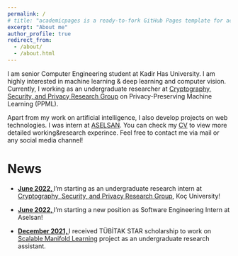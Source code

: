 ```yaml
---
permalink: /
# title: "academicpages is a ready-to-fork GitHub Pages template for academic personal websites"
excerpt: "About me"
author_profile: true
redirect_from: 
  - /about/
  - /about.html
---
```


I am senior Computer Engineering student at Kadir Has University. I am highly interested in machine learning & deep learning and computer vision. Currently, I working as an undergraduate researcher at [Cryptography, Security, and Privacy Research Group](https://crypto.ku.edu.tr/) on Privacy-Preserving Machine Learning (PPML).

Apart from my work on artificial intelligence, I also develop projects on web technologies. I was intern at [ASELSAN](https://www.aselsan.com.tr/en). You can check my [CV](https://robuno.github.io/cv/) to view more detailed working&research experince. Feel free to contact me via mail or any social media channel!

News
======

* **<ins>June 2022, </ins>** I’m starting as an undergraduate research intern at [Cryptography, Security, and Privacy Research Group](https://crypto.ku.edu.tr/), Koç University!

* **<ins>June 2022, </ins>** I’m starting a new position as Software Engineering Intern at Aselsan!

* **<ins>December 2021, </ins>** I received TÜBİTAK STAR scholarship to work on [Scalable Manifold Learning](http://sca-ml.khas.edu.tr/) project as an undergraduate research assistant.